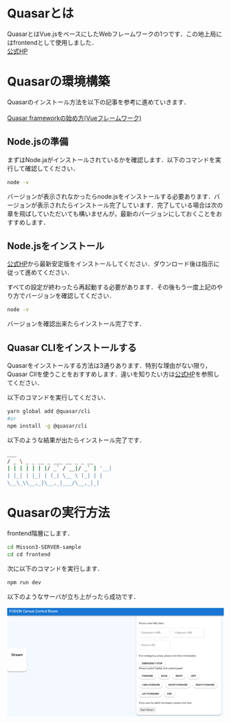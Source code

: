 # Quasarとは
QuasarとはVue.jsをベースにしたWebフレームワークの1つです．この地上局にはfrontendとして使用しました．<br>
[公式HP](https://quasar.dev/)

# Quasarの環境構築
Quasarのインストール方法を以下の記事を参考に進めていきます．<br><br>
[Quasar frameworkの始め方(Vueフレームワーク)](https://devsakaso.com/vue-js-quasar-start/)

## Node.jsの準備
まずはNode.jaがインストールされているかを確認します．以下のコマンドを実行して確認してください．

```bash
node -v
```

バージョンが表示されなかったらnode.jsをインストールする必要あります．バージョンが表示されたらインストール完了しています．完了している場合は次の章を飛ばしていただいても構いませんが，最新のバージョンにしておくことをおすすめします．

## Node.jsをインストール
[公式HP](https://nodejs.org/ja)から最新安定版をインストールしてください．ダウンロード後は指示に従って進めてください．

すべての設定が終わったら再起動する必要があります．その後もう一度上記のやり方でバージョンを確認してください．

```bash
node -v
```
バージョンを確認出来たらインストール完了です．

## Quasar CLIをインストールする

Quasarをインストールする方法は3通りあります．特別な理由がない限り，Quasar ClIを使うことをおすすめします．違いを知りたい方は[公式HP](https://quasar.dev/)を参照してください．

以下のコマンドを実行してください．
```bash
yarn global add @quasar/cli
#or
npm install -g @quasar/cli
```

以下のような結果が出たらインストール完了です．
```bash
___
/ _ \ _ _ __ _ ___ __ _ _ __
| | | | | | |/ _` / __|/ _` | '__|
| |_| | |_| | (_| \__ \ (_| | |
\__\_\\__,_|\__,_|___/\__,_|_|
```

# Quasarの実行方法
frontend階層にします．

```bash
cd Misson3-SERVER-sample
cd cd frontend
```

次に以下のコマンドを実行します．

```bash
npm run dev
```
以下のようなサーバが立ち上がったら成功です．<br><br>
![overview_HP](/images/overview_HP.png)
